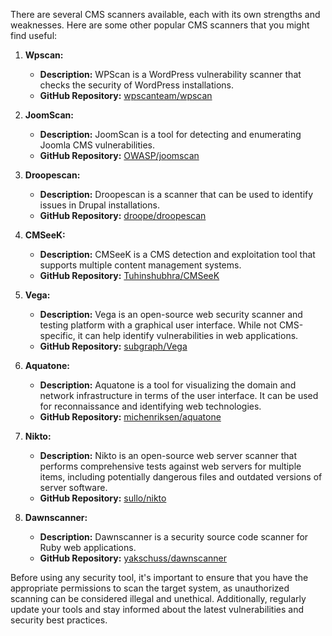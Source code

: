 There are several CMS scanners available, each with its own strengths and weaknesses. Here are some other popular CMS scanners that you might find useful:

1. **Wpscan:**
   - **Description:** WPScan is a WordPress vulnerability scanner that checks the security of WordPress installations.
   - **GitHub Repository:** [wpscanteam/wpscan](https://github.com/wpscanteam/wpscan)

2. **JoomScan:**
   - **Description:** JoomScan is a tool for detecting and enumerating Joomla CMS vulnerabilities.
   - **GitHub Repository:** [OWASP/joomscan](https://github.com/OWASP/joomscan)

3. **Droopescan:**
   - **Description:** Droopescan is a scanner that can be used to identify issues in Drupal installations.
   - **GitHub Repository:** [droope/droopescan](https://github.com/droope/droopescan)

4. **CMSeeK:**
   - **Description:** CMSeeK is a CMS detection and exploitation tool that supports multiple content management systems.
   - **GitHub Repository:** [Tuhinshubhra/CMSeeK](https://github.com/Tuhinshubhra/CMSeeK)

5. **Vega:**
   - **Description:** Vega is an open-source web security scanner and testing platform with a graphical user interface. While not CMS-specific, it can help identify vulnerabilities in web applications.
   - **GitHub Repository:** [subgraph/Vega](https://github.com/subgraph/Vega)

6. **Aquatone:**
   - **Description:** Aquatone is a tool for visualizing the domain and network infrastructure in terms of the user interface. It can be used for reconnaissance and identifying web technologies.
   - **GitHub Repository:** [michenriksen/aquatone](https://github.com/michenriksen/aquatone)

7. **Nikto:**
   - **Description:** Nikto is an open-source web server scanner that performs comprehensive tests against web servers for multiple items, including potentially dangerous files and outdated versions of server software.
   - **GitHub Repository:** [sullo/nikto](https://github.com/sullo/nikto)

8. **Dawnscanner:**
   - **Description:** Dawnscanner is a security source code scanner for Ruby web applications.
   - **GitHub Repository:** [yakschuss/dawnscanner](https://github.com/thesp0nge/dawnscanner)

Before using any security tool, it's important to ensure that you have the appropriate permissions to scan the target system, as unauthorized scanning can be considered illegal and unethical. Additionally, regularly update your tools and stay informed about the latest vulnerabilities and security best practices.
